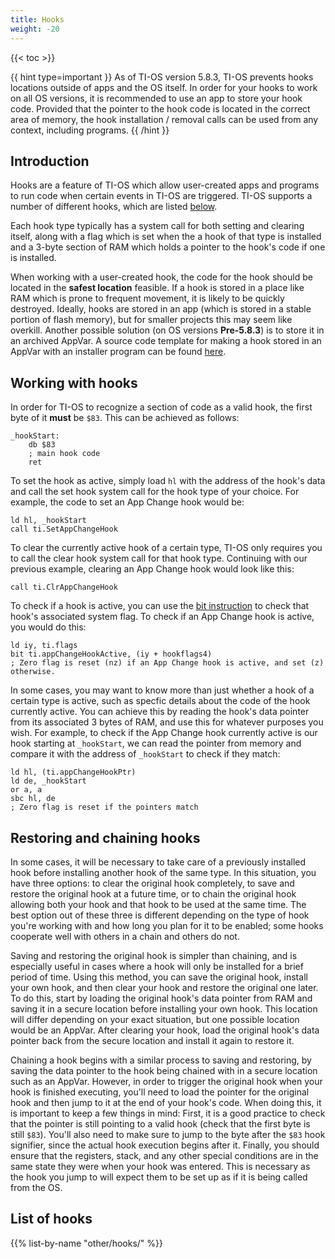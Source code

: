 ```yaml
---
title: Hooks
weight: -20
---
```


{{< toc >}}

{{ hint type=important }}
As of TI-OS version 5.8.3, TI-OS prevents hooks locations outside of apps and the OS itself. In order for your hooks to work on all OS versions, it is recommended to use an app to store your hook code. Provided that the pointer to the hook code is located in the correct area of memory, the hook installation / removal calls can be used from any context, including programs.
{{ /hint }}

## Introduction
Hooks are a feature of TI-OS which allow user-created apps and programs to run code when certain events in TI-OS are triggered. TI-OS supports a number of different hooks, which are listed [below](#list-of-hooks).

Each hook type typically has a system call for both setting and clearing itself, along with a flag which is set when the a hook of that type is installed and a 3-byte section of RAM which holds a pointer to the hook's code if one is installed.

When working with a user-created hook, the code for the hook should be located in the **safest location** feasible. If a hook is stored in a place like RAM which is prone to frequent movement, it is likely to be quickly destroyed. Ideally, hooks are stored in an app (which is stored in a stable portion of flash memory), but for smaller projects this may seem like overkill. Another possible solution (on OS versions **Pre-5.8.3**) is to store it in an archived AppVar. A source code template for making a hook stored in an AppVar with an installer program can be found [here](https://github.com/EzCE/hook-template/).

## Working with hooks
In order for TI-OS to recognize a section of code as a valid hook, the first byte of it **must** be `$83`. This can be achieved as follows:
```
_hookStart:
    db $83
    ; main hook code
    ret
```

To set the hook as active, simply load `hl` with the address of the hook's data and call the set hook system call for the hook type of your choice. For example, the code to set an App Change hook would be:
```
ld hl, _hookStart
call ti.SetAppChangeHook
```

To clear the currently active hook of a certain type, TI-OS only requires you to call the clear hook system call for that hook type. Continuing with our previous example, clearing an App Change hook would look like this:
```
call ti.ClrAppChangeHook
```

To check if a hook is active, you can use the [bit instruction](../../instructions/bit-manipulation#bit) to check that hook's associated system flag. To check if an App Change hook is active, you would do this:
```
ld iy, ti.flags
bit ti.appChangeHookActive, (iy + hookflags4)
; Zero flag is reset (nz) if an App Change hook is active, and set (z) otherwise.
```

In some cases, you may want to know more than just whether a hook of a certain type is active, such as specfic details about the code of the hook currently active. You can achieve this by reading the hook's data pointer from its associated 3 bytes of RAM, and use this for whatever purposes you wish. For example, to check if the App Change hook currently active is our hook starting at `_hookStart`, we can read the pointer from memory and compare it with the address of `_hookStart` to check if they match:
```
ld hl, (ti.appChangeHookPtr)
ld de, _hookStart
or a, a
sbc hl, de
; Zero flag is reset if the pointers match
```

## Restoring and chaining hooks
In some cases, it will be necessary to take care of a previously installed hook before installing another hook of the same type. In this situation, you have three options: to clear the original hook completely, to save and restore the original hook at a future time, or to chain the original hook allowing both your hook and that hook to be used at the same time. The best option out of these three is different depending on the type of hook you're working with and how long you plan for it to be enabled; some hooks cooperate well with others in a chain and others do not.

Saving and restoring the original hook is simpler than chaining, and is especially useful in cases where a hook will only be installed for a brief period of time. Using this method, you can save the original hook, install your own hook, and then clear your hook and restore the original one later. To do this, start by loading the original hook's data pointer from RAM and saving it in a secure location before installing your own hook. This location will differ depending on your exact situation, but one possible location would be an AppVar. After clearing your hook, load the original hook's data pointer back from the secure location and install it again to restore it.

Chaining a hook begins with a similar process to saving and restoring, by saving the data pointer to the hook being chained with in a secure location such as an AppVar. However, in order to trigger the original hook when your hook is finished executing, you'll need to load the pointer for the original hook and then jump to it at the end of your hook's code. When doing this, it is important to keep a few things in mind: First, it is a good practice to check that the pointer is still pointing to a valid hook (check that the first byte is still `$83`). You'll also need to make sure to jump to the byte after the `$83` hook signifier, since the actual hook execution begins after it. Finally, you should ensure that the registers, stack, and any other special conditions are in the same state they were when your hook was entered. This is necessary as the hook you jump to will expect them to be set up as if it is being called from the OS.

## List of hooks

{{% list-by-name "other/hooks/" %}}
